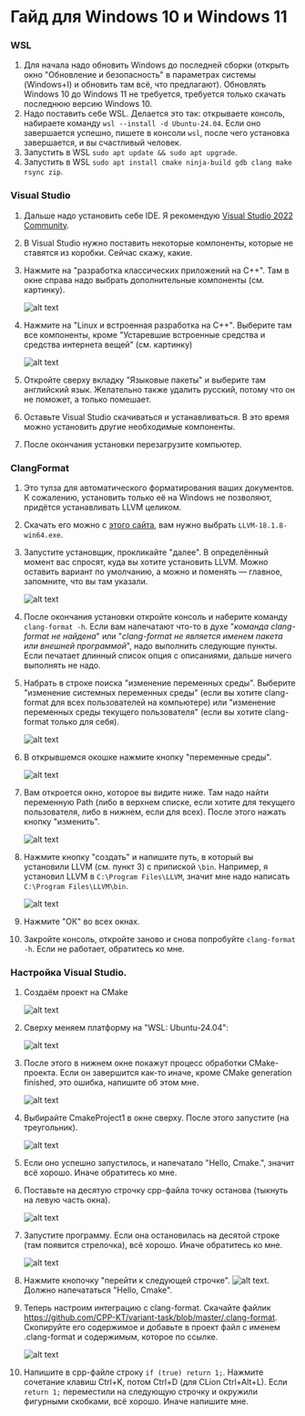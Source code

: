 # Гайд для Windows 10 и Windows 11

### WSL
1. Для начала надо обновить Windows до последней сборки (открыть окно "Обновление и безопасность" в параметрах системы (Windows+I) и обновить там всё, что предлагают). Обновлять Windows 10 до Windows 11 не требуется, требуется только скачать последнюю версию Windows 10.
2. Надо поставить себе WSL. Делается это так: открываете консоль, набираете команду `wsl --install -d Ubuntu-24.04`. Если оно завершается успешно, пишете в консоли `wsl`, после чего установка завершается, и вы счастливый человек.
3. Запустить в WSL `sudo apt update && sudo apt upgrade`.
4. Запустить в WSL `sudo apt install cmake ninja-build gdb clang make rsync zip`.

### Visual Studio
1. Дальше надо установить себе IDE. Я рекомендую [Visual Studio 2022 Community](https://visualstudio.microsoft.com/ru/free-developer-offers/).
2. В Visual Studio нужно поставить некоторые компоненты, которые не ставятся из коробки. Сейчас скажу, какие.
3. Нажмите на "разработка классических приложений на C++". Там в окне справа надо выбрать дополнительные компоненты (см. картинку).

    ![alt text](image.png)
4. Нажмите на "Linux и встроенная разработка на C++". Выберите там все компоненты, кроме "Устаревшие встроенные средства и средства интернета вещей" (см. картинку)

    ![alt text](image-1.png)
5. Откройте сверху вкладку "Языковые пакеты" и выберите там английский язык. Желательно также удалить русский, потому что он не поможет, а только помешает.
6. Оставьте Visual Studio скачиваться и устанавливаться. В это время можно установить другие необходимые компоненты.
7. После окончания установки перезагрузите компьютер.

### ClangFormat
1. Это тулза для автоматического форматирования ваших документов. К сожалению, установить только её на Windows не позволяют, придётся устанавливать LLVM целиком.
2. Скачать его можно с [этого сайта](https://github.com/llvm/llvm-project/releases/tag/llvmorg-18.1.8), вам нужно выбрать `LLVM-18.1.8-win64.exe`.
3. Запустите установщик, прокликайте "далее". В определённый момент вас спросят, куда вы хотите установить LLVM. Можно оставить вариант по умолчанию, а можно и поменять — главное, запомните, что вы там указали.

    ![alt text](image-2.png)
4. После окончания установки откройте консоль и наберите команду `clang-format -h`. Если вам напечатают что-то в духе "*команда clang-format не найдена*" или "*clang-format не является именем пакета или внешней программой*", надо выполнить следующие пункты. Если печатает длинный список опция с описаниями, дальше ничего выполнять не надо.
5. Набрать в строке поиска "изменение переменных среды". Выберите "изменение системных переменных среды" (если вы хотите clang-format для всех пользователей на компьютере) или "изменение переменных среды текущего пользователя" (если вы хотите clang-format только для себя).

    ![alt text](image-3.png)
6. В открывшемся окошке нажмите кнопку "переменные среды".

    ![alt text](image-4.png)
7. Вам откроется окно, которое вы видите ниже. Там надо найти переменную Path (либо в верхнем списке, если хотите для текущего пользователя, либо в нижнем, если для всех). После этого нажать кнопку "изменить".

    ![alt text](image-5.png)
8. Нажмите кнопку "создать" и напишите путь, в который вы установили LLVM (см. пункт 3) с припиской `\bin`. Например, я установил LLVM в `C:\Program Files\LLVM`, значит мне надо написать `C:\Program Files\LLVM\bin`.

    ![alt text](image-6.png)
9. Нажмите "ОК" во всех окнах.
10. Закройте консоль, откройте заново и снова попробуйте `clang-format -h`. Если не работает, обратитесь ко мне.

### Настройка Visual Studio.
1. Создаём проект на CMake

    ![alt text](image-7.png)
2. Сверху меняем платформу на "WSL: Ubuntu-24.04":

    ![alt text](image-8.png)
3. После этого в нижнем окне покажут процесс обработки CMake-проекта. Если он завершится как-то иначе, кроме CMake generation finished, это ошибка, напишите об этом мне.

    ![alt text](image-9.png)
4. Выбирайте CmakeProject1 в окне сверху. После этого запустите (на треугольник).

    ![alt text](image-10.png)
5. Если оно успешно запустилось, и напечатало "Hello, Cmake.", значит всё хорошо. Иначе обратитесь ко мне.
6. Поставьте на десятую строчку cpp-файла точку останова (тыкнуть на левую часть окна).

    ![alt text](image-11.png)
7. Запустите программу. Если она остановилась на десятой строке (там появится стрелочка), всё хорошо. Иначе обратитесь ко мне.

    ![alt text](image-12.png)
8. Нажмите кнопочку "перейти к следующей строчке". ![alt text](image-13.png). Должно напечататься "Hello, Cmake".

9. Теперь настроим интеграцию с clang-format. Скачайте файлик https://github.com/CPP-KT/variant-task/blob/master/.clang-format. Скопируйте его содержимое и добавьте в проект файл с именем .clang-format и содержимым, которое по ссылке.

    ![alt text](image-14.png)
10. Напишите в cpp-файле строку `if (true) return 1;`. Нажмите сочетание клавиш Ctrl+K, потом Ctrl+D (для CLion Ctrl+Alt+L). Если `return 1;` переместили на следующую строчку и окружили фигурными скобками, всё хорошо. Иначе напишите мне.
